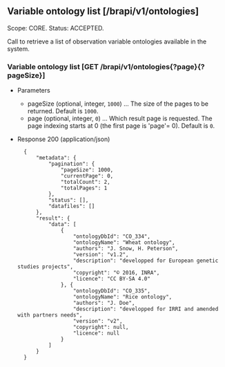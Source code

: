 ## Variable ontology list [/brapi/v1/ontologies]
Scope: CORE.
Status: ACCEPTED.

Call to retrieve a list of observation variable ontologies available in the system.

### Variable ontology list [GET /brapi/v1/ontologies{?page}{?pageSize}]

+ Parameters
    + pageSize (optional, integer, `1000`) ... The size of the pages to be returned. Default is `1000`.
    + page (optional, integer, `0`) ... Which result page is requested. The page indexing starts at 0 (the first page is 'page'= 0). Default is `0`.

+ Response 200 (application/json)

        {
            "metadata": {
                "pagination": {
                    "pageSize": 1000,
                    "currentPage": 0,
                    "totalCount": 2,
                    "totalPages": 1
                },
                "status": [],
                "datafiles": []
            },
            "result": {
                "data": [
                    {
                        "ontologyDbId": "CO_334",
                        "ontologyName": "Wheat ontology",
                        "authors": "J. Snow, H. Peterson",
                        "version": "v1.2",
                        "description": "developped for European genetic studies projects",
                        "copyright": "© 2016, INRA",
                        "licence": "CC BY-SA 4.0"
                    }, {
                        "ontologyDbId": "CO_335",
                        "ontologyName": "Rice ontology",
                        "authors": "J. Doe",
                        "description": "developped for IRRI and amended with partners needs",
                        "version": "v2",
                        "copyright": null,
                        "licence": null
                    }
                ]
            }
        }
